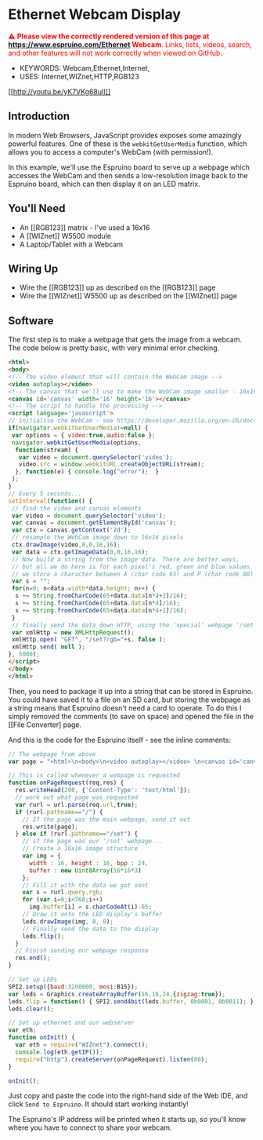 <!--- Copyright (c) 2013 Gordon Williams, Pur3 Ltd. See the file LICENSE for copying permission. -->
Ethernet Webcam Display
====================

<span style="color:red">:warning: **Please view the correctly rendered version of this page at https://www.espruino.com/Ethernet Webcam**. Links, lists, videos, search, and other features will not work correctly when viewed on GitHub.</span>

* KEYWORDS: Webcam,Ethernet,Internet,
* USES: Internet,WIZnet,HTTP,RGB123

[[http://youtu.be/yK7VKg68uII]]

Introduction
-----------

In modern Web Browsers, JavaScript provides exposes some amazingly powerful features. One of these is the `webkitGetUserMedia` function, which allows you to access a computer's WebCam (with permission!).

In this example, we'll use the Espruino board to serve up a webpage which accesses the WebCam and then sends a low-resolution image back to the Espruino board, which can then display it on an LED matrix.

You'll Need
----------

* An [[RGB123]] matrix - I've used a 16x16
* A [[WIZnet]] W5500 module
* A Laptop/Tablet with a Webcam

Wiring Up
--------

* Wire the [[RGB123]] up as described on the [[RGB123]] page
* Wire the [[WIZnet]] W5500 up as described on the [[WIZnet]] page

Software
-------

The first step is to make a webpage that gets the image from a webcam. The code below is pretty basic, with very minimal error checking.

```HTML
<html>
<body>
<!-- The video element that will contain the WebCam image -->
<video autoplay></video>
<!-- The canvas that we'll use to make the WebCam image smaller - 16x16 because that's the size of the RGB123 matrix -->
<canvas id='canvas' width='16' height='16'></canvas>
<!-- The script to handle the processing -->
<script language='javascript'>
// initialise the WebCam - see https://developer.mozilla.org/en-US/docs/Web/API/Navigator.getUserMedia
if(navigator.webkitGetUserMedia!=null) {
 var options = { video:true,audio:false };
 navigator.webkitGetUserMedia(options,
  function(stream) {
   var video = document.querySelector('video');
   video.src = window.webkitURL.createObjectURL(stream);
  }, function(e) { console.log("error");  }
 );
}
// Every 5 seconds...
setInterval(function() {
 // find the video and canvas elements
 var video = document.querySelector('video');
 var canvas = document.getElementById('canvas');
 var ctx = canvas.getContext('2d');
 // resample the WebCam image down to 16x16 pixels
 ctx.drawImage(video,0,0,16,16);
 var data = ctx.getImageData(0,0,16,16);
 // Now build a string from the image data. There are better ways,
 // but all we do here is for each pixel's red, green and blue values
 // we store a character between A (char code 65) and P (char code 80)
 var s = "";
 for(n=0; n<data.width*data.height; n++) {
  s += String.fromCharCode(65+data.data[n*4+2]/16);
  s += String.fromCharCode(65+data.data[n*4]/16);
  s += String.fromCharCode(65+data.data[n*4+1]/16);
 }
 // finally send the data down HTTP, using the 'special' webpage '/set'
 var xmlHttp = new XMLHttpRequest();
 xmlHttp.open( "GET", "/set?rgb="+s, false );
 xmlHttp.send( null );
}, 5000);
</script>
</body>
</html>
```

Then, you need to package it up into a string that can be stored in Espruino. You could have saved it to a file on an SD card, but storing the webpage as a string means that Espruino doesn't need a card to operate. To do this I simply removed the comments (to save on space) and opened the file in the [[File Converter] page.

And this is the code for the Espruino itself - see the inline comments:

```JavaScript
// The webpage from above
var page = "<html>\n<body>\n<video autoplay></video> \n<canvas id='canvas' width='16' height='16'></canvas>  \n<script language='javascript'>     \nif(navigator.webkitGetUserMedia!=null) { \n var options = { video:true,audio:false };      \n navigator.webkitGetUserMedia(options, \n  function(stream) { \n   var video = document.querySelector('video'); \n   video.src = window.webkitURL.createObjectURL(stream); \n  }, function(e) { console.log(\"error\");  } \n ); \n} \n\nsetInterval(function() {\n var video = document.querySelector('video'); \n var canvas = document.getElementById('canvas'); \n var ctx = canvas.getContext('2d'); \n ctx.drawImage(video,0,0,16,16); \n var data = ctx.getImageData(0,0,16,16);  \n var s = \"\";\n for(n=0; n<data.width*data.height; n++) {  \n  s += String.fromCharCode(65+data.data[n*4+2]/16);\n  s += String.fromCharCode(65+data.data[n*4]/16);  \n  s += String.fromCharCode(65+data.data[n*4+1]/16);    \n }  \n var xmlHttp = new XMLHttpRequest();\n xmlHttp.open( \"GET\", \"/set?rgb=\"+s, false );\n xmlHttp.send( null );\n}, 5000);\n</script>\n</body>\n</html>\n";

// This is called whenever a webpage is requested
function onPageRequest(req,res) {
  res.writeHead(200, {'Content-Type': 'text/html'});
  // work out what page was requested
  var rurl = url.parse(req.url,true);
  if (rurl.pathname=="/") {
    // If the page was the main webpage, send it out
    res.write(page);
  } else if (rurl.pathname=="/set") {
    // if the page was our '/set' webpage...
    // Create a 16x16 image structure
    var img = {
      width : 16, height : 16, bpp : 24,
      buffer : new Uint8Array(16*16*3)
    };
    // Fill it with the data we got sent
    var s = rurl.query.rgb;
    for (var i=0;i<768;i++)
      img.buffer[i] = s.charCodeAt(i)-65;
    // Draw it onto the LED display's buffer
    leds.drawImage(img, 0, 0);
    // Finally send the data to the display
    leds.flip();
  }
  // Finish sending our webpage response
  res.end();
}

// Set up LEDs
SPI2.setup({baud:3200000, mosi:B15});
var leds = Graphics.createArrayBuffer(16,16,24,{zigzag:true}); 
leds.flip = function() { SPI2.send4bit(leds.buffer, 0b0001, 0b0011); };
leds.clear();

// Set up ethernet and our webserver
var eth;
function onInit() {
  var eth = require("WIZnet").connect();
  console.log(eth.getIP());
  require("http").createServer(onPageRequest).listen(80);
}

onInit();
```

Just copy and paste the code into the right-hand side of the Web IDE, and click `Send to Espruino`. It should start working instantly! 

The Espruino's IP address will be printed when it starts up, so you'll know where you have to connect to share your webcam.
